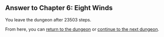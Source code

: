 ## Answer to Chapter 6: Eight Winds

You leave the dungeon after 23503 steps.

From here, you can [return to the dungeon](../../../chapters/06/eight-winds.md) or [continue to the next dungeon](../../../chapters/07/you-are-here.md).
